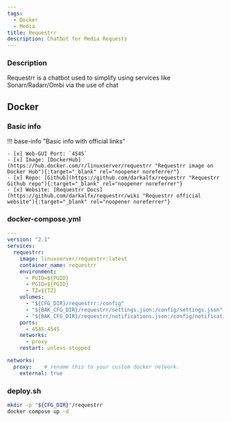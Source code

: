 ```yaml
---
tags:
  - Docker
  - Media
title: Requestrr
description: Chatbot for Media Requests
---
```

### Description

Requestrr is a chatbot used to simplify using services like Sonarr/Radarr/Ombi via the use of chat

## Docker

### Basic info

!!! base-info "Basic info with official links"

    - [x] Web-GUI Port: `4545`
    - [x] Image: [DockerHub](https://hub.docker.com/r/linuxserver/requestrr "Requestrr image on Docker Hub"){:target="_blank" rel="noopener noreferrer"}
    - [x] Repo: [Github](https://github.com/darkalfx/requestrr "Requestrr Github repo"){:target="_blank" rel="noopener noreferrer"}
    - [x] Website: [Requestrr Docs](https://github.com/darkalfx/requestrr/wiki "Requestrr official website"){:target="_blank" rel="noopener noreferrer"}

### docker-compose.yml

```yaml
---
version: "2.1"
services:
  requestrr:
    image: linuxserver/requestrr:latest
    container_name: requestrr
    environment:
      - PUID=${PUID}
      - PGID=${PGID}
      - TZ=${TZ}
    volumes:
      - "${CFG_DIR}/requestrr:/config"
      - "${BAK_CFG_DIR}/requestrr/settings.json:/config/settings.json"
      - "${BAK_CFG_DIR}/requestrr/notifications.json:/config/notifications.json"
    ports:
      - 4545:4545
    networks:
      - proxy
    restart: unless-stopped

networks:
  proxy:    # rename this to your custom docker network.
    external: true
```

### deploy.sh

```bash
mkdir -p "${CFG_DIR}"/requestrr
docker compose up -d
```